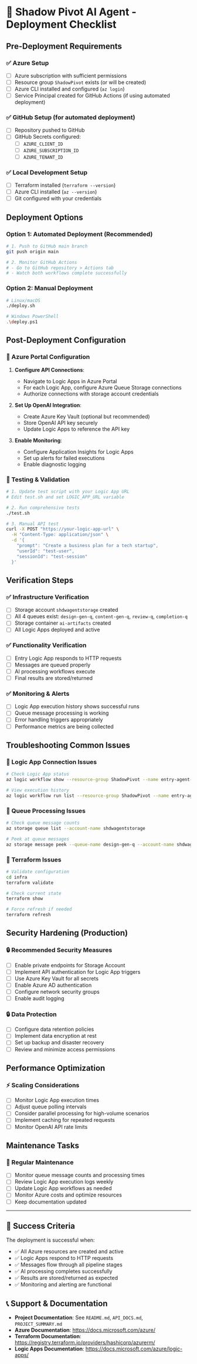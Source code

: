 # 🚀 Shadow Pivot AI Agent - Deployment Checklist

## Pre-Deployment Requirements

### ✅ Azure Setup
- [ ] Azure subscription with sufficient permissions
- [ ] Resource group `ShadowPivot` exists (or will be created)
- [ ] Azure CLI installed and configured (`az login`)
- [ ] Service Principal created for GitHub Actions (if using automated deployment)

### ✅ GitHub Setup (for automated deployment)
- [ ] Repository pushed to GitHub
- [ ] GitHub Secrets configured:
  - [ ] `AZURE_CLIENT_ID`
  - [ ] `AZURE_SUBSCRIPTION_ID` 
  - [ ] `AZURE_TENANT_ID`

### ✅ Local Development Setup
- [ ] Terraform installed (`terraform --version`)
- [ ] Azure CLI installed (`az --version`)
- [ ] Git configured with your credentials

## Deployment Options

### Option 1: Automated Deployment (Recommended)
```bash
# 1. Push to GitHub main branch
git push origin main

# 2. Monitor GitHub Actions
# - Go to GitHub repository > Actions tab
# - Watch both workflows complete successfully
```

### Option 2: Manual Deployment
```bash
# Linux/macOS
./deploy.sh

# Windows PowerShell
.\deploy.ps1
```

## Post-Deployment Configuration

### 🔧 Azure Portal Configuration
1. **Configure API Connections**:
   - Navigate to Logic Apps in Azure Portal
   - For each Logic App, configure Azure Queue Storage connections
   - Authorize connections with storage account credentials

2. **Set Up OpenAI Integration**:
   - Create Azure Key Vault (optional but recommended)
   - Store OpenAI API key securely
   - Update Logic Apps to reference the API key

3. **Enable Monitoring**:
   - Configure Application Insights for Logic Apps
   - Set up alerts for failed executions
   - Enable diagnostic logging

### 🧪 Testing & Validation
```bash
# 1. Update test script with your Logic App URL
# Edit test.sh and set LOGIC_APP_URL variable

# 2. Run comprehensive tests
./test.sh

# 3. Manual API test
curl -X POST "https://your-logic-app-url" \
  -H "Content-Type: application/json" \
  -d '{
    "prompt": "Create a business plan for a tech startup",
    "userId": "test-user",
    "sessionId": "test-session"
  }'
```

## Verification Steps

### ✅ Infrastructure Verification
- [ ] Storage account `shdwagentstorage` created
- [ ] All 4 queues exist: `design-gen-q`, `content-gen-q`, `review-q`, `completion-q`
- [ ] Storage container `ai-artifacts` created
- [ ] All Logic Apps deployed and active

### ✅ Functionality Verification
- [ ] Entry Logic App responds to HTTP requests
- [ ] Messages are queued properly
- [ ] AI processing workflows execute
- [ ] Final results are stored/returned

### ✅ Monitoring & Alerts
- [ ] Logic App execution history shows successful runs
- [ ] Queue message processing is working
- [ ] Error handling triggers appropriately
- [ ] Performance metrics are being collected

## Troubleshooting Common Issues

### 🔧 Logic App Connection Issues
```bash
# Check Logic App status
az logic workflow show --resource-group ShadowPivot --name entry-agent-step

# View execution history
az logic workflow run list --resource-group ShadowPivot --name entry-agent-step
```

### 🔧 Queue Processing Issues
```bash
# Check queue message counts
az storage queue list --account-name shdwagentstorage

# Peek at queue messages
az storage message peek --queue-name design-gen-q --account-name shdwagentstorage
```

### 🔧 Terraform Issues
```bash
# Validate configuration
cd infra
terraform validate

# Check current state
terraform show

# Force refresh if needed
terraform refresh
```

## Security Hardening (Production)

### 🔒 Recommended Security Measures
- [ ] Enable private endpoints for Storage Account
- [ ] Implement API authentication for Logic App triggers
- [ ] Use Azure Key Vault for all secrets
- [ ] Enable Azure AD authentication
- [ ] Configure network security groups
- [ ] Enable audit logging

### 🔒 Data Protection
- [ ] Configure data retention policies
- [ ] Implement data encryption at rest
- [ ] Set up backup and disaster recovery
- [ ] Review and minimize access permissions

## Performance Optimization

### ⚡ Scaling Considerations
- [ ] Monitor Logic App execution times
- [ ] Adjust queue polling intervals
- [ ] Consider parallel processing for high-volume scenarios
- [ ] Implement caching for repeated requests
- [ ] Monitor OpenAI API rate limits

## Maintenance Tasks

### 🔄 Regular Maintenance
- [ ] Monitor queue message counts and processing times
- [ ] Review Logic App execution logs weekly
- [ ] Update Logic App workflows as needed
- [ ] Monitor Azure costs and optimize resources
- [ ] Keep documentation updated

---

## 🎉 Success Criteria

The deployment is successful when:
- ✅ All Azure resources are created and active
- ✅ Logic Apps respond to HTTP requests
- ✅ Messages flow through all pipeline stages
- ✅ AI processing completes successfully
- ✅ Results are stored/returned as expected
- ✅ Monitoring and alerting are functional

## 📞 Support & Documentation

- **Project Documentation**: See `README.md`, `API_DOCS.md`, `PROJECT_SUMMARY.md`
- **Azure Documentation**: https://docs.microsoft.com/azure/
- **Terraform Documentation**: https://registry.terraform.io/providers/hashicorp/azurerm/
- **Logic Apps Documentation**: https://docs.microsoft.com/azure/logic-apps/
